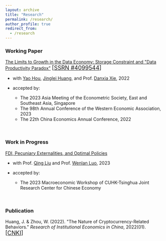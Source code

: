 ```yaml
---
layout: archive
title: "Research"
permalink: /research/
author_profile: true
redirect_from:
  - /research
---
```


### Working Paper

<u>The Limits to Growth in the Data Economy: Storage Constraint and "Data Productivity Paradox"</u> <font size=4>[<a href="https://ssrn.com/abstract=4099544">SSRN #4099544</a>]</font>

+ with <a style="text-decoration:underline" href="https://sites.google.com/view/yaohou">Yao Hou</a>, <a style="text-decoration:underline" href="https://huangjinglei.wordpress.com">Jinglei Huang</a>, and Prof. <a style="text-decoration:underline" href="https://www.tsinghua.edu.cn/iesen/info/1021/1150.htm">Danxia Xie</a>, 2022

+ accepted by:
    + The 2023 Asia Meeting of the Econometric Society, East and Southeast Asia, Singapore
    + The 98th Annual Conference of the Western Economic Association, 2023
    + The 22th China Economics Annual Conference, 2022

<br>

### Work in Progress

<u>FDI, Pecuniary Externalities, and Optimal Policies</u>

+ with Prof. <a style="text-decoration:underline" href="https://www.sem.tsinghua.edu.cn/en/info/1233/7141.htm">Qing Liu</a> and Prof. <a style="text-decoration:underline" href="https://luowenlan.weebly.com">Wenlan Luo</a>, 2023

+ accepted by:
    + The 2023 Macroeconomic Workshop of CUHK-Tsinghua Joint Research Center for Chinese Economy

<br>
 
### Publication

Huang, J. & Zhou, W. (2022). "The Nature of Cryptocurrency-Related Behaviors." *Research of Institutional Economics in China*, 2022(01). <font size=4>[<a href="https://kns.cnki.net/kcms/detail/detail.aspx?dbcode=CCJD&dbname=CCJDLAST2&filename=ZDJJ202201011&uniplatform=NZKPT&v=iNBc0cwDKoGX2xCETzhtTJ2QipEQYohR-tkYPsvf1RQeffKuqMHRYV7E8DAjYWaH">CNKI</a>]</font>
